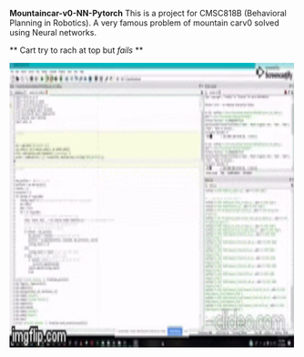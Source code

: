 **Mountaincar-v0-NN-Pytorch**
This is a project for CMSC818B (Behavioral Planning in Robotics). A very famous problem of mountain carv0 solved using Neural networks. 

** Cart try to rach at top but _fails_ ** 


<img src="https://github.com/Godcreatebugs/Mountaincar-v0-NN-Tensorflow/blob/master/fail_gif.gif" width="500" height="500">
